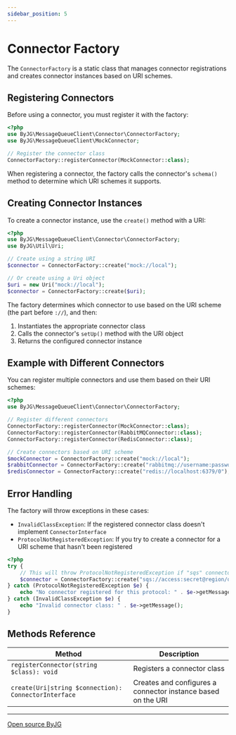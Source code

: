 ```yaml
---
sidebar_position: 5
---
```


# Connector Factory

The `ConnectorFactory` is a static class that manages connector registrations and creates connector instances based on URI schemes.

## Registering Connectors

Before using a connector, you must register it with the factory:

```php
<?php
use ByJG\MessageQueueClient\Connector\ConnectorFactory;
use ByJG\MessageQueueClient\MockConnector;

// Register the connector class
ConnectorFactory::registerConnector(MockConnector::class);
```

When registering a connector, the factory calls the connector's `schema()` method to determine which URI schemes it supports.

## Creating Connector Instances

To create a connector instance, use the `create()` method with a URI:

```php
<?php
use ByJG\MessageQueueClient\Connector\ConnectorFactory;
use ByJG\Util\Uri;

// Create using a string URI
$connector = ConnectorFactory::create("mock://local");

// Or create using a Uri object
$uri = new Uri("mock://local");
$connector = ConnectorFactory::create($uri);
```

The factory determines which connector to use based on the URI scheme (the part before `://`), and then:

1. Instantiates the appropriate connector class
2. Calls the connector's `setUp()` method with the URI object
3. Returns the configured connector instance

## Example with Different Connectors

You can register multiple connectors and use them based on their URI schemes:

```php
<?php
use ByJG\MessageQueueClient\Connector\ConnectorFactory;

// Register different connectors
ConnectorFactory::registerConnector(MockConnector::class);                // Supports "mock://"
ConnectorFactory::registerConnector(RabbitMQConnector::class);           // Supports "rabbitmq://" or "amqp://"
ConnectorFactory::registerConnector(RedisConnector::class);              // Supports "redis://"

// Create connectors based on URI scheme
$mockConnector = ConnectorFactory::create("mock://local");
$rabbitConnector = ConnectorFactory::create("rabbitmq://username:password@localhost:5672/vhost");
$redisConnector = ConnectorFactory::create("redis://localhost:6379/0");
```

## Error Handling

The factory will throw exceptions in these cases:

- `InvalidClassException`: If the registered connector class doesn't implement `ConnectorInterface`
- `ProtocolNotRegisteredException`: If you try to create a connector for a URI scheme that hasn't been registered

```php
<?php
try {
    // This will throw ProtocolNotRegisteredException if "sqs" connector isn't registered
    $connector = ConnectorFactory::create("sqs://access:secret@region/queue");
} catch (ProtocolNotRegisteredException $e) {
    echo "No connector registered for this protocol: " . $e->getMessage();
} catch (InvalidClassException $e) {
    echo "Invalid connector class: " . $e->getMessage();
}
```

## Methods Reference

| Method                                                | Description                                                  |
|-------------------------------------------------------|--------------------------------------------------------------|
| `registerConnector(string $class): void`              | Registers a connector class                                  |
| `create(Uri\|string $connection): ConnectorInterface` | Creates and configures a connector instance based on the URI |

----
[Open source ByJG](http://opensource.byjg.com) 